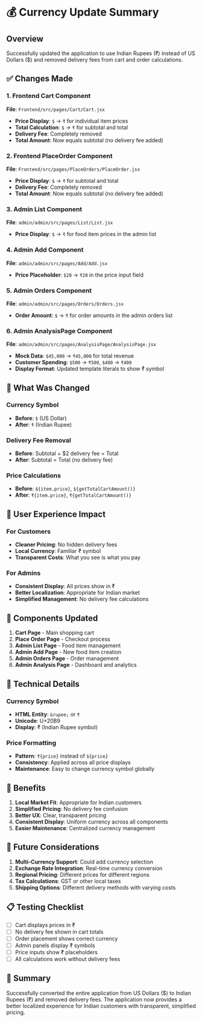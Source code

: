 # 💰 Currency Update Summary

## Overview
Successfully updated the application to use Indian Rupees (₹) instead of US Dollars ($) and removed delivery fees from cart and order calculations.

## ✅ Changes Made

### 1. Frontend Cart Component
**File**: `Frontend/src/pages/Cart/Cart.jsx`
- **Price Display**: `$` → `₹` for individual item prices
- **Total Calculation**: `$` → `₹` for subtotal and total
- **Delivery Fee**: Completely removed
- **Total Amount**: Now equals subtotal (no delivery fee added)

### 2. Frontend PlaceOrder Component
**File**: `Frontend/src/pages/PlaceOrders/PlaceOrder.jsx`
- **Price Display**: `$` → `₹` for subtotal and total
- **Delivery Fee**: Completely removed
- **Total Amount**: Now equals subtotal (no delivery fee added)

### 3. Admin List Component
**File**: `admin/admin/src/pages/List/List.jsx`
- **Price Display**: `$` → `₹` for food item prices in the admin list

### 4. Admin Add Component
**File**: `admin/admin/src/pages/Add/Add.jsx`
- **Price Placeholder**: `$20` → `₹20` in the price input field

### 5. Admin Orders Component
**File**: `admin/admin/src/pages/Orders/Orders.jsx`
- **Order Amount**: `$` → `₹` for order amounts in the admin orders list

### 6. Admin AnalysisPage Component
**File**: `admin/admin/src/pages/AnalysisPage/AnalysisPage.jsx`
- **Mock Data**: `$45,000` → `₹45,000` for total revenue
- **Customer Spending**: `$500` → `₹500`, `$400` → `₹400`
- **Display Format**: Updated template literals to show ₹ symbol

## 🔄 What Was Changed

### Currency Symbol
- **Before**: `$` (US Dollar)
- **After**: `₹` (Indian Rupee)

### Delivery Fee Removal
- **Before**: Subtotal + $2 delivery fee = Total
- **After**: Subtotal = Total (no delivery fee)

### Price Calculations
- **Before**: `${item.price}`, `${getTotalCartAmount()}`
- **After**: `₹{item.price}`, `₹{getTotalCartAmount()}`

## 📱 User Experience Impact

### For Customers
- **Cleaner Pricing**: No hidden delivery fees
- **Local Currency**: Familiar ₹ symbol
- **Transparent Costs**: What you see is what you pay

### For Admins
- **Consistent Display**: All prices show in ₹
- **Better Localization**: Appropriate for Indian market
- **Simplified Management**: No delivery fee calculations

## 🎯 Components Updated

1. **Cart Page** - Main shopping cart
2. **Place Order Page** - Checkout process
3. **Admin List Page** - Food item management
4. **Admin Add Page** - New food item creation
5. **Admin Orders Page** - Order management
6. **Admin Analysis Page** - Dashboard and analytics

## 🔧 Technical Details

### Currency Symbol
- **HTML Entity**: `&rupee;` or `₹`
- **Unicode**: U+20B9
- **Display**: ₹ (Indian Rupee symbol)

### Price Formatting
- **Pattern**: `₹{price}` instead of `${price}`
- **Consistency**: Applied across all price displays
- **Maintenance**: Easy to change currency symbol globally

## 🚀 Benefits

1. **Local Market Fit**: Appropriate for Indian customers
2. **Simplified Pricing**: No delivery fee confusion
3. **Better UX**: Clear, transparent pricing
4. **Consistent Display**: Uniform currency across all components
5. **Easier Maintenance**: Centralized currency management

## 🔮 Future Considerations

1. **Multi-Currency Support**: Could add currency selection
2. **Exchange Rate Integration**: Real-time currency conversion
3. **Regional Pricing**: Different prices for different regions
4. **Tax Calculations**: GST or other local taxes
5. **Shipping Options**: Different delivery methods with varying costs

## 📋 Testing Checklist

- [ ] Cart displays prices in ₹
- [ ] No delivery fee shown in cart totals
- [ ] Order placement shows correct currency
- [ ] Admin panels display ₹ symbols
- [ ] Price inputs show ₹ placeholders
- [ ] All calculations work without delivery fees

## 🎉 Summary

Successfully converted the entire application from US Dollars ($) to Indian Rupees (₹) and removed delivery fees. The application now provides a better localized experience for Indian customers with transparent, simplified pricing.
